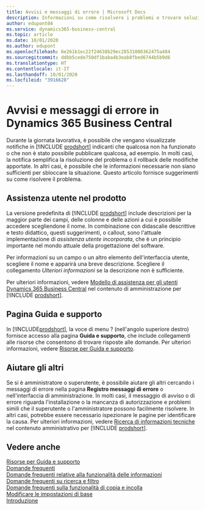```yaml
---
title: Avvisi e messaggi di errore | Microsoft Docs
description: Informazioni su come risolvere i problemi e trovare soluzioni ai messaggi di errore quando si utilizza Business Central.
author: edupont04
ms.service: dynamics365-business-central
ms.topic: article
ms.date: 10/01/2020
ms.author: edupont
ms.openlocfilehash: 6e261b1ec22f24638b29ec28531008362475a484
ms.sourcegitcommit: ddbb5cede750df1baba4b3eab8fbed6744b5b9d6
ms.translationtype: HT
ms.contentlocale: it-IT
ms.lasthandoff: 10/01/2020
ms.locfileid: "3916628"
---
```

# <a name="warnings-and-error-messages-in-dynamics-365-business-central"></a>Avvisi e messaggi di errore in Dynamics 365 Business Central

Durante la giornata lavorativa, è possibile che vengano visualizzate notifiche in [!INCLUDE [prodshort](includes/prodshort.md)] indicanti che qualcosa non ha funzionato o che non è stato possibile pubblicare qualcosa, ad esempio. In molti casi, la notifica semplifica la risoluzione del problema o il rollback delle modifiche apportate. In altri casi, è possibile che le informazioni necessarie non siano sufficienti per sbloccare la situazione. Questo articolo fornisce suggerimenti su come risolvere il problema.  

## <a name="in-product-user-assistance"></a>Assistenza utente nel prodotto

La versione predefinita di [!INCLUDE [prodshort](includes/prodshort.md)] include descrizioni per la maggior parte dei campi, delle colonne e delle azioni a cui è possibile accedere scegliendone il nome. In combinazione con didascalie descrittive e testo didattico, questi suggerimenti, o callout, sono l'attuale implementazione di *assistenza utente incorporata*, che è un principio importante nel mondo attuale della progettazione del software.  

Per informazioni su un campo o un altro elemento dell'interfaccia utente, scegliere il nome e apparirà una breve descrizione. Scegliere il collegamento *Ulteriori informazioni* se la descrizione non è sufficiente.  

Per ulteriori informazioni, vedere [Modello di assistenza per gli utenti Dynamics 365 Business Central](/dynamics365/business-central/dev-itpro/user-assistance) nel contenuto di amministrazione per [!INCLUDE [prodshort](includes/prodshort.md)].  

## <a name="help-and-support-page"></a>Pagina Guida e supporto

In [!INCLUDE[prodshort](includes/prodshort.md)], la voce di menu ? (nell'angolo superiore destro) fornisce accesso alla pagina **Guida e supporto**, che include collegamenti alle risorse che consentono di trovare risposte alle domande. Per ulteriori informazioni, vedere [Risorse per Guida e supporto](product-help-and-support.md).  

## <a name="help-others"></a>Aiutare gli altri

Se si è amministratore o superutente, è possibile aiutare gli altri cercando i messaggi di errore nella pagina **Registro messaggi di errore** o nell'interfaccia di amministrazione. In molti casi, il messaggio di avviso o di errore riguarda l'installazione o la mancanza di autorizzazione e problemi simili che il superutente o l'amministratore possono facilmente risolvere. In altri casi, potrebbe essere necessario ispezionare le pagine per identificare la causa. Per ulteriori informazioni, vedere [Ricerca di informazioni tecniche](/dynamics365/business-central/dev-itpro/administration/manage-technical-support#finding-technical-information) nel contenuto amministrativo per [!INCLUDE [prodshort](includes/prodshort.md)].  

## <a name="see-also"></a>Vedere anche

[Risorse per Guida e supporto](product-help-and-support.md)  
[Domande frequenti](across-faq.md)  
[Domande frequenti relative alla funzionalità delle informazioni](ui-search-faq.md)  
[Domande frequenti su ricerca e filtro](ui-search-filter-faq.md)  
[Domande frequenti sulla funzionalità di copia e incolla](ui-copy-paste.md)  
[Modificare le impostazioni di base](ui-change-basic-settings.md)  
[Introduzione](product-get-started.md)  
